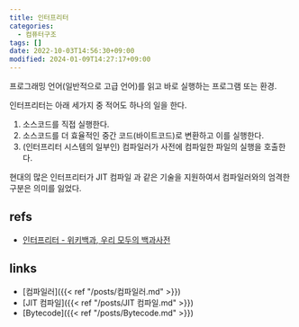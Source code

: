 ```yaml
---
title: 인터프리터
categories:
  - 컴퓨터구조
tags: []
date: 2022-10-03T14:56:30+09:00
modified: 2024-01-09T14:27:17+09:00
---
```

프로그래밍 언어(일반적으로 고급 언어)를 읽고 바로 실행하는 프로그램 또는 환경. 

인터프리터는 아래 세가지 중 적어도 하나의 일을 한다.
1. 소스코드를 직접 실행한다.
2. 소스코드를 더 효율적인 중간 코드(바이트코드)로 변환하고 이를 실행한다.
3. (인터프리터 시스템의 일부인) 컴파일러가 사전에 컴파일한 파일의 실행을 호출한다.


현대의 많은 인터프리터가 JIT 컴파일 과 같은 기술을 지원하여서 컴파일러와의 엄격한 구분은 의미를 잃었다.

## refs
- [인터프리터 - 위키백과, 우리 모두의 백과사전](https://ko.wikipedia.org/wiki/%EC%9D%B8%ED%84%B0%ED%94%84%EB%A6%AC%ED%84%B0)


## links
- [컴파일러]({{< ref "/posts/컴파일러.md" >}})
- [JIT 컴파일]({{< ref "/posts/JIT 컴파일.md" >}})
- [Bytecode]({{< ref "/posts/Bytecode.md" >}})

